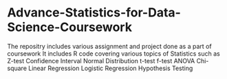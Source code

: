 # Advance-Statistics-for-Data-Science-Coursework

The repositry includes various assignment and project done as a part of coursework
It includes R code covering various topics of Statistics such as 
Z-test
Confidence Interval
Normal Distribution
t-test
f-test
ANOVA
Chi-square
Linear Regression
Logistic Regression
Hypothesis Testing
